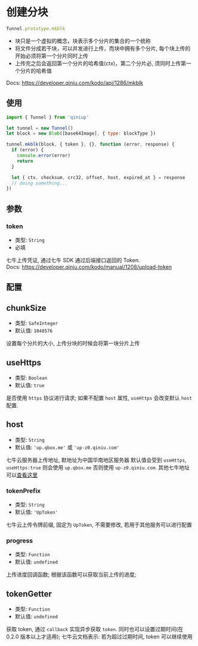 # 创建分块

```Javascript
Tunnel.prototype.mkblk
```

- 块只是一个虚拟的概念，块表示多个分片的集合的一个统称
- 将文件分成若干块，可以并发进行上传，而块中拥有多个分片, 每个块上传的开始必须将第一个分片同时上传
- 上传完之后会返回第一个分片的哈希值(ctx)，第二个分片必, 须同时上传第一个分片的哈希值

Docs: https://developer.qiniu.com/kodo/api/1286/mkblk


## 使用

```Javascript
import { Tunnel } from 'qiniup'

let tunnel = new Tunnel()
let block = new Blob([base64Image], { type: blockType })

tunnel.mkblk(block, { token }, {}, function (error, response) {
  if (error) {
    console.error(error)
    return
  }

  let { ctx, checksum, crc32, offset, host, expired_at } = response
  // doing something...
})
```


## 参数

### token

- 类型: `String`
- 必填

七牛上传凭证, 通过七牛 SDK 通过后端接口返回的 Token. <br/>
Docs: https://developer.qiniu.com/kodo/manual/1208/upload-token


## 配置

## chunkSize

- 类型: `SafeInteger`
- 默认值: `1048576`

设置每个分片的大小, 上传分块的时候会将第一块分片上传


## useHttps

- 类型: `Boolean`
- 默认值: `true`

是否使用 `https` 协议进行请求; 如果不配置 `host` 属性, `useHttps` 会改变默认 `host` 配置.


## host

- 类型: `String`
- 默认值: `'up.qbox.me'` 或 `'up-z0.qiniu.com'`

七牛云服务器上传地址, 默地址为中国华南地区服务器
默认值会受到 `useHttps`, `useHttps:true` 则会使用 `up.qbox.me` 否则使用 `up-z0.qiniu.com`. 其他七牛地址可以[查看这里](https://developer.qiniu.com/kodo/manual/1671/region-endpoint)


### tokenPrefix

- 类型: `String`
- 默认值: `'UpToken'`

七牛云上传令牌前缀, 固定为 `UpToken`, 不需要修改, 若用于其他服务可以进行配置


### progress

- 类型: `Function`
- 默认值: `undefined`

上传进度回调函数; 根据该函数可以获取当前上传的进度;


## tokenGetter

- 类型: `Function`
- 默认值: `undefined`

获取 token, 通过 `callback` 实现异步获取 `token`. 同时也可以设置过期时间(在 0.2.0 版本以上才适用); 七牛云文档表示: 若为超过过期时间, token 可以继续使用

